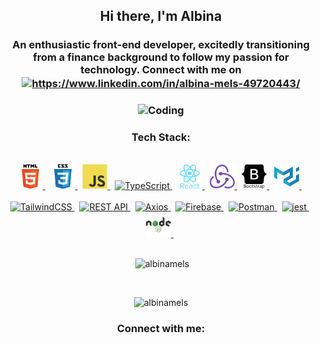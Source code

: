 <h2 align="center">Hi there, I'm Albina </h2> 
<h3 align="center">An enthusiastic front-end developer, excitedly transitioning from a finance background to follow my passion for technology. Connect with me on 

<!-- <a href="https://www.linkedin.com/in/albina-mels-49720443/" target="_blank">
  <img align="center" src="https://upload.wikimedia.org/wikipedia/commons/8/81/LinkedIn_icon.svg" alt="https://www.linkedin.com/in/albina-mels-49720443/" height="20" width="20" /></a></h3> -->
  
<a href="https://www.linkedin.com/in/albina-mels-49720443/" target="_blank">
  <img align="center" src="https://upload.wikimedia.org/wikipedia/commons/0/01/LinkedIn_Logo.svg" alt="https://www.linkedin.com/in/albina-mels-49720443/" height="20" width="80" /></a></h3>
  
<h3 align="center"><img alt="Coding" height="240" src="https://img.freepik.com/premium-vector/code-browser-icon-coding-element-cyber-security-icon-mobile-concept-web-apps-colored-code-browser-icon-can-be-used-web-mobile-vector-line-illustration_7280-8553.jpg?w=996"/></h3>

<h3 align="center">Tech Stack:</h3>
</br>
<div align="center">   
  <a href="https://www.w3.org/html/" target="_blank" rel="noreferrer"> 
    <img src="https://raw.githubusercontent.com/devicons/devicon/master/icons/html5/html5-original-wordmark.svg" alt="html5" width="40" height="40"/> </a>&nbsp
  <a href="https://www.w3schools.com/css/" target="_blank" rel="noreferrer"> 
    <img src="https://raw.githubusercontent.com/devicons/devicon/master/icons/css3/css3-original-wordmark.svg" alt="css3" width="40" height="40"/> </a>&nbsp    
  <a href="https://redux.js.org" target="_blank" rel="noreferrer"> 
    <img src="https://github.com/devicons/devicon/blob/master/icons/javascript/javascript-original.svg" title="JavaScript" alt="JavaScript" width="40" height="40"/> </a>&nbsp
  <a href="https://redux.js.org" target="_blank" rel="noreferrer"> 
    <img src="https://upload.wikimedia.org/wikipedia/commons/4/4c/Typescript_logo_2020.svg" title="TypeScript" alt="TypeScript" width="40" height="40"/> </a>&nbsp
  <a href="https://reactjs.org/" target="_blank" rel="noreferrer"> 
    <img src="https://raw.githubusercontent.com/devicons/devicon/master/icons/react/react-original-wordmark.svg" alt="react" width="40" height="40"/> </a>&nbsp 
  <a href="https://redux.js.org" target="_blank" rel="noreferrer"> 
    <img src="https://raw.githubusercontent.com/devicons/devicon/master/icons/redux/redux-original.svg" alt="redux" width="40" height="40"/> </a>&nbsp
  <a href="https://getbootstrap.com" target="_blank" rel="noreferrer"> 
    <img src="https://raw.githubusercontent.com/devicons/devicon/master/icons/bootstrap/bootstrap-plain-wordmark.svg" alt="bootstrap" width="40" height="40"/> </a>&nbsp 
  <a href="https://redux.js.org" target="_blank" rel="noreferrer"> 
    <img src="https://github.com/devicons/devicon/blob/master/icons/materialui/materialui-original.svg" title="Material UI" alt="Material UI" width="40" height="40"/> </a>&nbsp  
  <br/>
  <br/>
  <a href="https://redux.js.org" target="_blank" rel="noreferrer"> 
    <img src="https://upload.wikimedia.org/wikipedia/commons/d/d5/Tailwind_CSS_Logo.svg" title="TailwindCSS" alt="TailwindCSS" width="40" height="40"/> </a>&nbsp   
  <a href="https://redux.js.org" target="_blank" rel="noreferrer"> 
    <img src="https://miro.medium.com/v2/resize:fit:1100/format:webp/1*J3G3akaMpUOLegw0p0qthA.png" title="REST API" alt="REST API" width="70" height="40"/> </a>&nbsp   
  <a href="https://redux.js.org" target="_blank" rel="noreferrer"> 
    <img src="https://user-images.githubusercontent.com/8939680/57233882-20344080-6fe5-11e9-9086-d20a955bed59.png" title="Axios" alt="Axios" width="40" height="40" /> </a>&nbsp   
  <a href="https://redux.js.org" target="_blank" rel="noreferrer"> 
    <img src="https://upload.wikimedia.org/wikipedia/commons/c/cf/Firebase_icon.svg" title="Firebase" alt="Firebase" width="40" height="40" /> </a>&nbsp   
  <a href="https://redux.js.org" target="_blank" rel="noreferrer"> 
    <img src="https://user-images.githubusercontent.com/806104/89702233-b18b1480-d904-11ea-88e5-962f9689be08.png" title="Postman" alt="Postman" width="40" height="40" /> </a>&nbsp   
  <a href="https://jestjs.io" target="_blank" rel="noreferrer">     
    <img src="https://www.vectorlogo.zone/logos/jestjsio/jestjsio-icon.svg" alt="jest" width="40" height="40"/> </a>&nbsp 
  <a href="https://nodejs.org" target="_blank" rel="noreferrer"> 
    <img src="https://raw.githubusercontent.com/devicons/devicon/master/icons/nodejs/nodejs-original-wordmark.svg" alt="nodejs" width="40" height="40"/> </a>&nbsp 
<!--   <a href="https://www.chartjs.org" target="_blank" rel="noreferrer"> 
    <img src="https://www.chartjs.org/media/logo-title.svg" alt="chartjs" width="40" height="40"/> </a>       -->
</div>
</br>

<p align="center">&nbsp;<img src="https://github-readme-stats.vercel.app/api?username=albinamels&show_icons=true&locale=en" alt="albinamels" /></p>
</br>
<p align="center"><img src="https://github-readme-stats.vercel.app/api/top-langs?username=albinamels&show_icons=true&locale=en&layout=compact" alt="albinamels" /></p>

<h3 align="center">Connect with me:

</h3>
